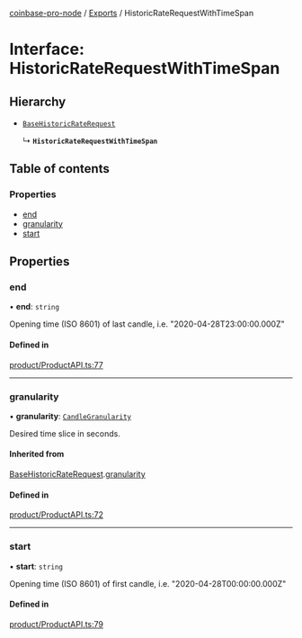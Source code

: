[coinbase-pro-node](../README.md) / [Exports](../modules.md) / HistoricRateRequestWithTimeSpan

# Interface: HistoricRateRequestWithTimeSpan

## Hierarchy

- [`BaseHistoricRateRequest`](BaseHistoricRateRequest.md)

  ↳ **`HistoricRateRequestWithTimeSpan`**

## Table of contents

### Properties

- [end](HistoricRateRequestWithTimeSpan.md#end)
- [granularity](HistoricRateRequestWithTimeSpan.md#granularity)
- [start](HistoricRateRequestWithTimeSpan.md#start)

## Properties

### end

• **end**: `string`

Opening time (ISO 8601) of last candle, i.e. "2020-04-28T23:00:00.000Z"

#### Defined in

[product/ProductAPI.ts:77](https://github.com/bennycode/coinbase-pro-node/blob/48475f6/src/product/ProductAPI.ts#L77)

---

### granularity

• **granularity**: [`CandleGranularity`](../enums/CandleGranularity.md)

Desired time slice in seconds.

#### Inherited from

[BaseHistoricRateRequest](BaseHistoricRateRequest.md).[granularity](BaseHistoricRateRequest.md#granularity)

#### Defined in

[product/ProductAPI.ts:72](https://github.com/bennycode/coinbase-pro-node/blob/48475f6/src/product/ProductAPI.ts#L72)

---

### start

• **start**: `string`

Opening time (ISO 8601) of first candle, i.e. "2020-04-28T00:00:00.000Z"

#### Defined in

[product/ProductAPI.ts:79](https://github.com/bennycode/coinbase-pro-node/blob/48475f6/src/product/ProductAPI.ts#L79)

